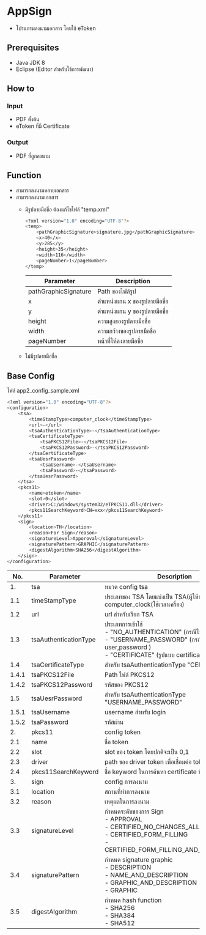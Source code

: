 # AppSign
- โปรแกรมลงนามเอกสาร โดยใช้ eToken
## Prerequisites
- Java JDK 8 
- Eclipse (Editor สำหรับใช้การพัฒนา)
## How to
### Input
- PDF ตั้งต้น
- eToken ที่มี Certificate 
### Output
- PDF ที่ถูกลงนาม
## Function
- สามารถลงนามหลายเอกสาร
- สามารถลงนามเอกสาร 
    - มีรูปลายมือชื่อ
        ต้องแก้ไขไฟล์ "temp.xml"
        
        ```sh
        <?xml version="1.0" encoding="UTF-8"?>
        <temp>
	        <pathGraphicSignature>signature.jpg</pathGraphicSignature>
	        <x>40</x>
	        <y>285</y>
	        <height>35</height>
	        <width>116</width>
	        <pageNumber>1</pageNumber>
        </temp>
        ```
        | Parameter | Description |
        | ------ | ------ |
        | pathGraphicSignature | Path ของไฟล์รูป |
        | x | ตำแหน่งแกน x ของรูปลายมือชื่อ |
        | y | ตำแหน่งแกน y ของรูปลายมือชื่อ |
        | height | ความสูงของรูปลายมือชื่อ |
        | width | ความกว้างของรูปลายมือชื่อ |
        | pageNumber | หน้าที่ให้ลงลายมือชื่อ |
    - ไม่มีรูปลายมือชื่อ
## Base Config 
ไฟล์ app2_config_sample.xml
```sh
<?xml version="1.0" encoding="UTF-8"?>
<configuration>
	<tsa>
		<timeStampType>computer_clock</timeStampType>
		<url>-</url>
		<tsaAuthenticationType>-</tsaAuthenticationType>
		<tsaCertificateType>
			<tsaPKCS12File>-</tsaPKCS12File>
			<tsaPKCS12Password>-</tsaPKCS12Password>
		</tsaCertificateType>			
		<tsaUesrPassword>
			<tsaUsername>-</tsaUsername>
			<tsaPassword>-</tsaPassword>
		</tsaUesrPassword>
	</tsa>
	<pkcs11>
		<name>etoken</name>
		<slot>0</slot>
		<driver>C:/windows/system32/eTPKCS11.dll</driver>
		<pkcs11SearchKeyword>CN=xxx</pkcs11SearchKeyword>
	</pkcs11>
	<sign>
		<location>TH</location>
		<reason>For Sign</reason>
		<signatureLevel>Apporoval</signatureLevel>
		<signaturePattern>GRAPHIC</signaturePattern>
		<digestAlgorithm>SHA256</digestAlgorithm>		
	</sign>
</configuration>
```
| No.   | Parameter | Description |
|-------| ------ | ------ |
| 1.    | tsa | หมวด config tsa |
| 1.1   | timeStampType | ประเภทของ TSA โดยแบ่งเป็น TSA(ผู้ให้บริการ tsa) กับ computer_clock(ใช้เวลาเครื่อง) |
| 1.2   | url | url สำหรับเรียก TSA |
| 1.3   | tsaAuthenticationType | ประเภทการเข้าใช้ <br> - "NO_AUTHENTICATION" (กรณีไม่มีการ login) <br>- "USERNAME_PASSWORD" (กรณีใช้รูปแบบ user,password )<br> - "CERTIFICATE" (รูปแบบ certificate ในการ login)|
| 1.4   | tsaCertificateType | สำหรับ tsaAuthenticationType "CERTIFICATE" |
| 1.4.1 | tsaPKCS12File | Path ไฟล์ PKCS12 |
| 1.4.2 | tsaPKCS12Password | รหัสของ PKCS12 |
| 1.5   | tsaUesrPassword | สำหรับ tsaAuthenticationType "USERNAME_PASSWORD" |
| 1.5.1 | tsaUsername | username สำหรับ login |
| 1.5.2 | tsaPassword | รหัสผ่าน |
| 2.    | pkcs11 | config token |
| 2.1   | name | ชื่อ token |
| 2.2   | slot | slot ของ token โดยปกติจะเป็น 0,1 |
| 2.3   | driver | path ของ driver token เพื่อเชื่อมต่อ token |
| 2.4   | pkcs11SearchKeyword | ชื่อ keyword ในการค้นหา certificate ที่ใช้ลงนาม |
| 3.    | sign | config การลงนาม |
| 3.1   | location | สถานที่ทำการลงนาม |
| 3.2   | reason | เหตุผลในการลงนาม |
| 3.3   | signatureLevel | กำหนดระดับของการ Sign <br>- APPROVAL<br>- CERTIFIED_NO_CHANGES_ALLOW<br>- CERTIFIED_FORM_FILLING<br>- CERTIFIED_FORM_FILLING_AND_ANNOTATIONS |
| 3.4   | signaturePattern | กำหนด signature graphic<br>- DESCRIPTION<br>- NAME_AND_DESCRIPTION<br>- GRAPHIC_AND_DESCRIPTION<br>- GRAPHIC  |
| 3.5   | digestAlgorithm | กำหนด hash function<br>- SHA256<br>- SHA384<br>- SHA512 |
